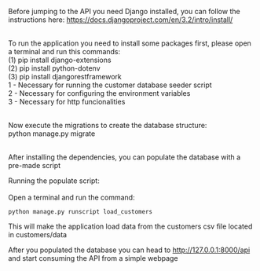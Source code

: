 Before jumping to the API you need Django installed, you can follow the instructions here: https://docs.djangoproject.com/en/3.2/intro/install/ <br /> <br />

To run the application you need to install some packages first, please open a terminal and run this commands: <br />
(1)    pip install django-extensions <br />
(2)    pip install python-dotenv <br />
(3)    pip install djangorestframework <br />
1 - Necessary for running the customer database seeder script <br />
2 - Necessary for configuring the environment variables <br />
3 - Necessary for http funcionalities <br /><br />

Now execute the migrations to create the database structure: <br />
    python manage.py migrate <br /> <br />

After installing the dependencies, you can populate the database with a pre-made script <br />

Running the populate script: <br /> <br />
  Open a terminal and run the command: <br />

    python manage.py runscript load_customers
  
  This will make the application load data from the customers csv file located in customers/data <br />
    
After you populated the database you can head to http://127.0.0.1:8000/api and start consuming the API from a simple webpage <br />